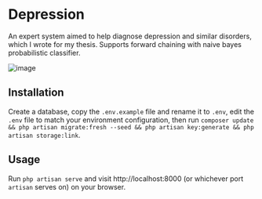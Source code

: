 # Depression
An expert system aimed to help diagnose depression and similar disorders, which I wrote for my thesis. Supports forward chaining with naive bayes probabilistic classifier.

![image](https://user-images.githubusercontent.com/47256917/224542705-9163a030-b322-4709-86da-3b108c12fa16.png)
## Installation
Create a database, copy the ```.env.example``` file and rename it to ```.env```, edit the ```.env``` file to match your environment configuration, then run ```composer update && php artisan migrate:fresh --seed && php artisan key:generate && php artisan storage:link```.
## Usage
Run ```php artisan serve``` and visit http://localhost:8000 (or whichever port ```artisan``` serves on) on your browser.
